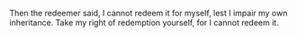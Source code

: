 Then the redeemer said, I cannot redeem it for myself, lest I impair my own inheritance. Take my right of redemption yourself, for I cannot redeem it.
